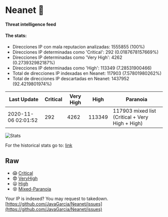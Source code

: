 # Neanet :hocho:
#### Threat intelligence feed
#### The stats:

- Direcciones IP con mala reputacion analizadas: 1555855 (100%)
- Direcciones IP determinadas como 'Critical':  292 (0.0187678157669%)
- Direcciones IP determinadas como 'Very High':  4262 (0.273932982187%)
- Direcciones IP determinadas como 'High':  113349 (7.28531900466)
- Total de direcciones IP indexadas en Neanet:  117903 (7.57801980262%)
- Total de direcciones IP descartadas en Neanet:  1437952 (92.4219801974%)

| Last Update | Critical | Very High | High | Paranoia |
| --- | --- | --- | --- | --- |
| 2020-11-06 02:01:52 | 292 | 4262 | 113349 | 117903 mixed list (Critical + Very High + High)|

![Stats](https://docs.google.com/spreadsheets/d/e/2PACX-1vSnaNMIXVabIpDJjufMlzH7poXnshF3mgd8Is1g9ytUEzVsP5my4Trn8f-xkoLLQ38xpL3HtmUexLo6/pubchart?oid=501124687&format=image)

For the historical stats go to: [link](/stats.csv)
## Raw
- :scream: [Critical](https://raw.githubusercontent.com/JavaGarcia/Neanet/master/blacklists/neanet_critical.txt)
- :fearful: [VeryHigh](https://raw.githubusercontent.com/JavaGarcia/Neanet/master/blacklists/neanet_veryHigh.txtt)
- :frowning: [High](https://raw.githubusercontent.com/JavaGarcia/Neanet/master/blacklists/neanet_high.txt)
- :dizzy_face: [Mixed-Paranoia](https://raw.githubusercontent.com/JavaGarcia/Neanet/master/blacklists/neanet_all.txt)


Your IP is indexed? You may request to takedown. [https://github.com/JavaGarcia/Neanet/issues](https://github.com/JavaGarcia/Neanet/issues)













































































































































































































































































































































































































































































































































































































































































































































































































































































































































































































































































































































































































































































































































































































































































































































































































































































































































































































































































































































































































